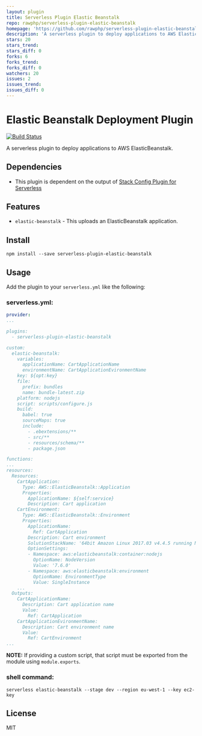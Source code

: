 ```yaml
---
layout: plugin
title: Serverless Plugin Elastic Beanstalk
repo: rawphp/serverless-plugin-elastic-beanstalk
homepage: 'https://github.com/rawphp/serverless-plugin-elastic-beanstalk'
description: 'A serverless plugin to deploy applications to AWS ElasticBeanstalk.'
stars: 20
stars_trend: 
stars_diff: 0
forks: 6
forks_trend: 
forks_diff: 0
watchers: 20
issues: 2
issues_trend: 
issues_diff: 0
---
```



# Elastic Beanstalk Deployment Plugin

[![Build Status](https://travis-ci.org/rawphp/serverless-plugin-elastic-beanstalk.svg?branch=master)](https://travis-ci.org/rawphp/serverless-plugin-elastic-beanstalk)

A serverless plugin to deploy applications to AWS ElasticBeanstalk.

## Dependencies

* This plugin is dependent on the output of [Stack Config Plugin for Serverless](https://www.npmjs.com/package/serverless-plugin-stack-config)

## Features

* `elastic-beanstalk` - This uploads an ElasticBeanstalk application.

## Install

```shell
npm install --save serverless-plugin-elastic-beanstalk
```

## Usage

Add the plugin to your `serverless.yml` like the following:

### serverless.yml:

```yaml
provider:
...

plugins:
  - serverless-plugin-elastic-beanstalk

custom:
  elastic-beanstalk:
    variables:
      applicationName: CartApplicationName
      environmentName: CartApplicationEvironmentName
    key: ${opt:key}
    file:
      prefix: bundles
      name: bundle-latest.zip
    platform: nodejs
    script: scripts/configure.js
    build:
      babel: true
      sourceMaps: true
      include:
        - .ebextensions/**
        - src/**
        - resources/schema/**
        - package.json

functions:
...
resources:
  Resources:
    CartApplication:
      Type: AWS::ElasticBeanstalk::Application
      Properties:
        ApplicationName: ${self:service}
        Description: Cart application
    CartEnvironment:
      Type: AWS::ElasticBeanstalk::Environment
      Properties:
        ApplicationName:
          Ref: CartApplication
        Description: Cart environment
        SolutionStackName: '64bit Amazon Linux 2017.03 v4.4.5 running Node.js'
        OptionSettings:
        - Namespace: aws:elasticbeanstalk:container:nodejs
          OptionName: NodeVersion
          Value: '7.6.0'
        - Namespace: aws:elasticbeanstalk:environment
          OptionName: EnvironmentType
          Value: SingleInstance
    ...
  Outputs:
    CartApplicationName:
      Description: Cart application name
      Value:
        Ref: CartApplication
    CartApplicationEvironmentName:
      Description: Cart environment name
      Value:
        Ref: CartEnvironment
...
```

**NOTE:** If providing a custom script, that script must be exported from the module using `module.exports`.

### shell command:

```shell
serverless elastic-beanstalk --stage dev --region eu-west-1 --key ec2-key
```

## License

MIT
